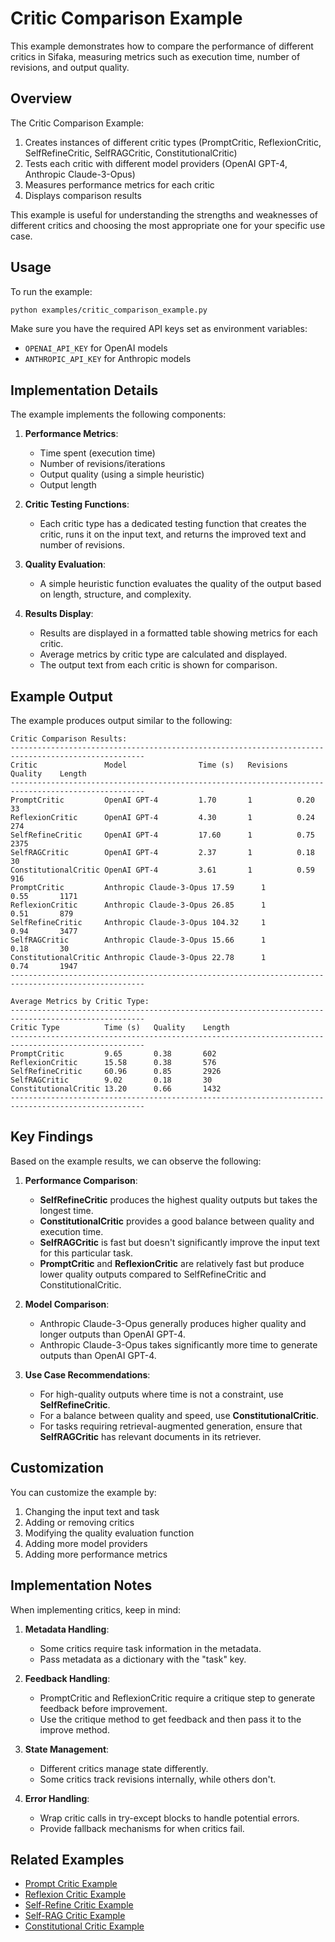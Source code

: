 # Critic Comparison Example

This example demonstrates how to compare the performance of different critics in Sifaka, measuring metrics such as execution time, number of revisions, and output quality.

## Overview

The Critic Comparison Example:
1. Creates instances of different critic types (PromptCritic, ReflexionCritic, SelfRefineCritic, SelfRAGCritic, ConstitutionalCritic)
2. Tests each critic with different model providers (OpenAI GPT-4, Anthropic Claude-3-Opus)
3. Measures performance metrics for each critic
4. Displays comparison results

This example is useful for understanding the strengths and weaknesses of different critics and choosing the most appropriate one for your specific use case.

## Usage

To run the example:

```bash
python examples/critic_comparison_example.py
```

Make sure you have the required API keys set as environment variables:
- `OPENAI_API_KEY` for OpenAI models
- `ANTHROPIC_API_KEY` for Anthropic models

## Implementation Details

The example implements the following components:

1. **Performance Metrics**:
   - Time spent (execution time)
   - Number of revisions/iterations
   - Output quality (using a simple heuristic)
   - Output length

2. **Critic Testing Functions**:
   - Each critic type has a dedicated testing function that creates the critic, runs it on the input text, and returns the improved text and number of revisions.

3. **Quality Evaluation**:
   - A simple heuristic function evaluates the quality of the output based on length, structure, and complexity.

4. **Results Display**:
   - Results are displayed in a formatted table showing metrics for each critic.
   - Average metrics by critic type are calculated and displayed.
   - The output text from each critic is shown for comparison.

## Example Output

The example produces output similar to the following:

```
Critic Comparison Results:
----------------------------------------------------------------------------------------------------
Critic               Model                Time (s)   Revisions  Quality    Length    
----------------------------------------------------------------------------------------------------
PromptCritic         OpenAI GPT-4         1.70       1          0.20       33        
ReflexionCritic      OpenAI GPT-4         4.30       1          0.24       274       
SelfRefineCritic     OpenAI GPT-4         17.60      1          0.75       2375      
SelfRAGCritic        OpenAI GPT-4         2.37       1          0.18       30        
ConstitutionalCritic OpenAI GPT-4         3.61       1          0.59       916       
PromptCritic         Anthropic Claude-3-Opus 17.59      1          0.55       1171      
ReflexionCritic      Anthropic Claude-3-Opus 26.85      1          0.51       879       
SelfRefineCritic     Anthropic Claude-3-Opus 104.32     1          0.94       3477      
SelfRAGCritic        Anthropic Claude-3-Opus 15.66      1          0.18       30        
ConstitutionalCritic Anthropic Claude-3-Opus 22.78      1          0.74       1947      
----------------------------------------------------------------------------------------------------

Average Metrics by Critic Type:
----------------------------------------------------------------------------------------------------
Critic Type          Time (s)   Quality    Length    
----------------------------------------------------------------------------------------------------
PromptCritic         9.65       0.38       602       
ReflexionCritic      15.58      0.38       576       
SelfRefineCritic     60.96      0.85       2926      
SelfRAGCritic        9.02       0.18       30        
ConstitutionalCritic 13.20      0.66       1432      
----------------------------------------------------------------------------------------------------
```

## Key Findings

Based on the example results, we can observe the following:

1. **Performance Comparison**:
   - **SelfRefineCritic** produces the highest quality outputs but takes the longest time.
   - **ConstitutionalCritic** provides a good balance between quality and execution time.
   - **SelfRAGCritic** is fast but doesn't significantly improve the input text for this particular task.
   - **PromptCritic** and **ReflexionCritic** are relatively fast but produce lower quality outputs compared to SelfRefineCritic and ConstitutionalCritic.

2. **Model Comparison**:
   - Anthropic Claude-3-Opus generally produces higher quality and longer outputs than OpenAI GPT-4.
   - Anthropic Claude-3-Opus takes significantly more time to generate outputs than OpenAI GPT-4.

3. **Use Case Recommendations**:
   - For high-quality outputs where time is not a constraint, use **SelfRefineCritic**.
   - For a balance between quality and speed, use **ConstitutionalCritic**.
   - For tasks requiring retrieval-augmented generation, ensure that **SelfRAGCritic** has relevant documents in its retriever.

## Customization

You can customize the example by:

1. Changing the input text and task
2. Adding or removing critics
3. Modifying the quality evaluation function
4. Adding more model providers
5. Adding more performance metrics

## Implementation Notes

When implementing critics, keep in mind:

1. **Metadata Handling**:
   - Some critics require task information in the metadata.
   - Pass metadata as a dictionary with the "task" key.

2. **Feedback Handling**:
   - PromptCritic and ReflexionCritic require a critique step to generate feedback before improvement.
   - Use the critique method to get feedback and then pass it to the improve method.

3. **State Management**:
   - Different critics manage state differently.
   - Some critics track revisions internally, while others don't.

4. **Error Handling**:
   - Wrap critic calls in try-except blocks to handle potential errors.
   - Provide fallback mechanisms for when critics fail.

## Related Examples

- [Prompt Critic Example](prompt_critic_example.md)
- [Reflexion Critic Example](reflexion_critic_example.md)
- [Self-Refine Critic Example](self_refine_critic_example.md)
- [Self-RAG Critic Example](self_rag_critic_example.md)
- [Constitutional Critic Example](constitutional_critic_example.md)
